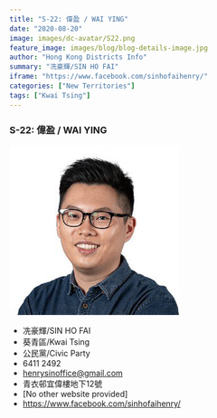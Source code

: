 ```yaml
---
title: "S-22: 偉盈 / WAI YING"
date: "2020-08-20"
image: images/dc-avatar/S22.png
feature_image: images/blog/blog-details-image.jpg
author: "Hong Kong Districts Info"
summary: "冼豪輝/SIN HO FAI"
iframe: "https://www.facebook.com/sinhofaihenry/"
categories: ["New Territories"]
tags: ["Kwai Tsing"]
---
```


### S-22: 偉盈 / WAI YING  
![](/images/dc-avatar/S22.png)  

 - 冼豪輝/SIN HO FAI  
 - 葵青區/Kwai Tsing  
 - 公民黨/Civic Party  
 - 6411 2492  
 - henrysinoffice@gmail.com  
 - 青衣邨宜偉樓地下12號  
 - [No other website provided]  
 - https://www.facebook.com/sinhofaihenry/
